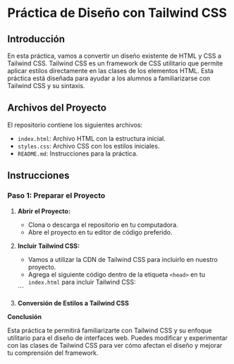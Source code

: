 # Práctica de Diseño con Tailwind CSS

## Introducción

En esta práctica, vamos a convertir un diseño existente de HTML y CSS a Tailwind CSS. Tailwind CSS es un framework de CSS utilitario que permite aplicar estilos directamente en las clases de los elementos HTML. Esta práctica está diseñada para ayudar a los alumnos a familiarizarse con Tailwind CSS y su sintaxis.

## Archivos del Proyecto

El repositorio contiene los siguientes archivos:

- `index.html`: Archivo HTML con la estructura inicial.
- `styles.css`: Archivo CSS con los estilos iniciales.
- `README.md`: Instrucciones para la práctica.

## Instrucciones

### Paso 1: Preparar el Proyecto

1. **Abrir el Proyecto:**
   - Clona o descarga el repositorio en tu computadora.
   - Abre el proyecto en tu editor de código preferido.

2. **Incluir Tailwind CSS:**
   - Vamos a utilizar la CDN de Tailwind CSS para incluirlo en nuestro proyecto.
   - Agrega el siguiente código dentro de la etiqueta `<head>` en tu `index.html` para incluir Tailwind CSS:

   <link
     href="https://cdn.jsdelivr.net/npm/tailwindcss@2.2.19/dist/tailwind.min.css"
     rel="stylesheet"
   />
   ```

3. **Conversión de Estilos a Tailwind CSS**

**Conclusión**

Esta práctica te permitirá familiarizarte con Tailwind CSS y su enfoque utilitario para el diseño de interfaces web. Puedes modificar y experimentar con las clases de Tailwind CSS para ver cómo afectan el diseño y mejorar tu comprensión del framework.
